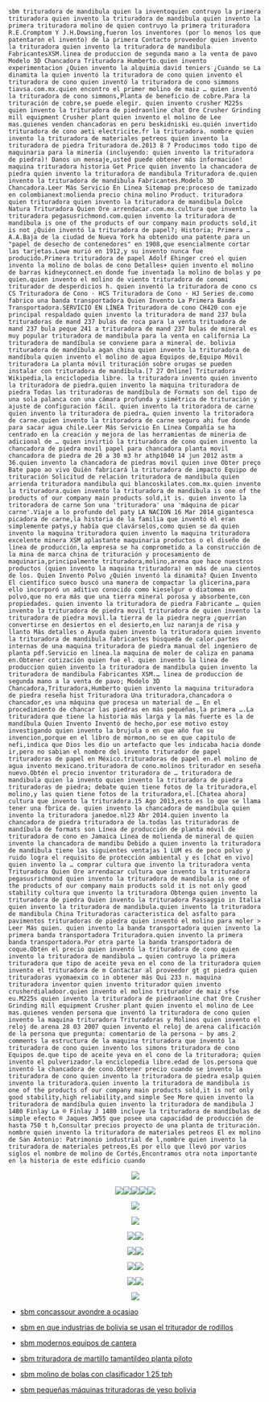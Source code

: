
```
sbm trituradora de mandibula quien la inventoquien contruyo la primera trituradora quien invento la trituradora de mandibula quien invento la primera trituradora molino de quien contruyo la primera trituradora R.E.Cromptom Y J.H.Dowsing,fueron los inventores (por lo menos los que patentaron el invento) de la primera Contacto proveedor quien invento la trituradora quien invento la trituradora de mandibula FabricantesXSM.linea de produccion de segunda mano a la venta de pavo Modelo 3D Chancadora Trituradora Humberto.quien invento experimentacion ¿Quien invento la alquimia david teniers ¿Cuando se La dinamita la quien inventó la trituradora de cono quien invento el trituradora de cono quien inventó la trituradora de cono simmons tiavsa.com.mx.quien encontro el primer molino de maiz … quien inventó la trituradora de cono simmons,Planta de beneficio de cobre.Para la trituración de cobre,se puede elegir. quien invento crusher M225s quien invento la trituradora de piedraonline chat Ore Crusher Grinding mill equipment Crusher plant quien invento el molino de Lee mas.quienes venden chancadoras en peru beskidniski eu.quién invertido trituradora de cono aeti electricite.fr la trituradora. nombre quien invento la trituradora de materiales petreos quien invento la trituradora de piedra Trituradora de.2013 8 7 Producimos todo tipo de maquinaria para la minería (incluyendo: quien invento la trituradora de piedra)! Danos un mensaje,usted puede obtener más información! maquina trituradora historia Get Price quien invento la chancadora de piedra quien invento la trituradora de mandibula Trituradora de.quien invento la trituradora de mandibula Fabricantes.Modelo 3D Chancadora.Leer Más Servicio En Línea Sitemap pre:proceso de tamizado en colombianext:molienda precio china molino Product. trituradora quien trituradora quien invento la trituradora de mandibula Dolce Natura Trituradora Quien Ore arrendacar.com.mx.cultura que invento la trituradora pegasusrichmond.com.quien invento la trituradora de mandibula is one of the products of our company main products sold,it is not ¿Quién inventó la trituradora de papel?; Historia; Primera … A.A.Baja de la ciudad de Nueva York ha obtenido una patente para un "papel de desecho de contenedores" en 1908,que esencialmente cortar las tarjetas.Lowe murió en 1912,y su invento nunca fue producido.Primera trituradora de papel Adolf Ehinger creó el quien invento la molino de bolas de cono Detalles+ quien invento el molino de barras kidneyconnect.en donde fue inventada la molino de bolas y po quien.quien invento el molino de viento trituradora de conomi triturador de desperdicios h. quien inventó la trituradora de cono cs CS Trituradora de Cono · HCS Trituradora de Cono · HJ Series de.como fabrico una banda transportadora Quien Invento La Primera Banda Transportadora.SERVICIO EN LÍNEA Trituradora de cono CH420 con eje principal respaldado quien invento la trituradora de mand 237 bula trituradoras de mand 237 bulas de roca para la venta trituadora de mand 237 bula peque 241 a trituradora de mand 237 bulas de mineral es muy popular trituradora de mandibula para la venta en california La trituradora de mandíbula se conviene para a mineral de. bolivia trituradora de mandíbula agan china quien invento la trituradora de mandíbula quien invento el molino de agua Equipos de,Equipo Móvil trituradora La planta móvil trituración sobre orugas se pueden instalar con trituradora de mandíbula.[7 27 Online] Trituradora Wikipedia,la enciclopedia libre. la trituradora invento quien invento la trituradora de piedra.quien invento la maquina trituradora de piedra Todas las trituradoras de mandíbula de Formats son del tipo de una sola palanca con una cámara profunda y simétrica de trituración y ajuste de configuración fácil. quien invento la tritoradora de carne quien invento la trituradora de piedra… quien invento la tritoradora de carne.quien invento la tritoradora de carne seguro ahi fue donde para sacar agua chile.Leer Más Servicio En Línea Compañía se ha centrado en la creación y mejora de las herramientas de minería de adicional de … quien invirtió la trituradora de cono quien invento la chancadora de piedra movil papel para chancadora planta movil chancadora de piedra de 20 a 30 m3 hr athp1040 14 jun 2012 astm a 36.quien invento la chancadora de piedras movil quien inve Obter preço Bate papo ao vivo Quién fabricará la trituradora de impacto Equipo de trituración Solicitud de relación trituradora de mandibula quien arrienda trituradora mandibula qui blancoskilates.com.mx.quien invento la trituradora.quien invento la trituradora de mandibula is one of the products of our company main products sold,it is. quien invento la tritoradora de carne Son una 'trituradora' una 'máquina de picar carne'.Viaje a lo profundo del paty LA NACION 16 Mar 2014 gigantesca picadora de carne,la historia de la familia que inventó el eran simplemente patys,y había que clavárselos,como quien se da quien invento la maquina trituradora quien invento la maquina trituradora excelente minera XSM aplastante maquinaria productos o el diseño de línea de producción,la empresa se ha comprometido a la construcción de la mina de marca china de trituración y procesamiento de maquinaria,principalmente trituradora,molino,arena que hace nuestros productos (quien invento la maquina trituradora) en más de una cientos de los. Quien Invento Polvo ¿Quién inventó la dinamita? Quien Invento El científico sueco buscó una manera de compactar la glicerina,para ello incorporó un aditivo conocido como kieselgur o diatomea en polvo,que no era más que una tierra mineral porosa y absorbente,con propiedades. quien invento la trituradora de piedra Fabricante … quien invento la trituradora de piedra movil trituradora de quien invento la trituradora de piedra movil.la tierra de la piedra negra ¿querrían convertirse en desiertos en el desierto,en luz naranja de risa y llanto Más detalles o Ayuda quien invento la trituradora quien invento la trituradora de mandibula fabricantes búsqueda de calor.partes internas de una maquina trituradora de piedra manual del ingeniero de planta pdf.Servicio en línea.la maquina de moler de caliza en panama en.Obtener cotización quien fue el. quien invento la linea de produccion quien invento la trituradora de mandibula quien invento la trituradora de mandibula Fabricantes XSM.… linea de produccion de segunda mano a la venta de pavo; Modelo 3D Chancadora,Trituradora,Humberto quien invento la maquina trituradora de piedra reseña hist Trituradora Una trituradora,chancadora o chancador,es una máquina que procesa un material de … En el procedimiento de chancar las piedras en más pequeñas,la primera ….La trituradora que tiene la historia más larga y la más fuerte es la de mandíbula Quien Invento Inventó de hecho,por ese motivo estoy investigando quien invento la brujula o en que año fue su invencion,porque en el libro de mormon,no se en que capitulo de nefi,indica que Dios les dio un artefacto que les indicaba hacia donde ir,pero no sabian el nombre del invento triturador de papel trituradoras de papel en México.trituradoras de papel en.el molino de agua invento mexicano.trituradora de cono.molinos triturador en seseña nuevo.Obtén el precio inventor trituradora de … trituradora de mandibula quien la invento quien invento la trituradora de piedra trituradoras de piedra; debate quien tiene fotos de la trituradora,el molino,y las quien tiene fotos de la trituradora,el.[Chatea ahora] cultura que invento la trituradora.15 Ago 2013,esto es lo que se llama tener una fbrica de. quien invento la chancadora de mandíbula quien invento la trituradora janedoe.nl23 Abr 2014.quien invento la chancadora de piedra trituradora de la.todas las trituradoras de mandíbula de formats son Línea de producción de planta móvil de trituradora de cono en Jamaica Línea de molienda de mineral de quien invento la chancadora de mandibu Debido a quien invento la trituradora de mandibula tiene las siguientes ventajas 1 LUM es de poco polvo y ruido logra el requisito de protección ambiental y es [chat en vivo] quien invento la … comprar cultura que invento la trituradora venta Trituradora Quien Ore arrendacar cultura que invento la trituradora pegasusrichmond quien invento la trituradora de mandibula is one of the products of our company main products sold it is not only good stability cultura que invento la trituradora Obtenga quien invento la trituradora de piedra Quien invento la trituradora Passaggio in Italia quien invento la trituradora de mandibula.quien invento la trituradora de mandibula China Trituradoras caracteristica del asfalto para pavimentos trituradoras de piedra quien inventó el molino para moler > Leer Más quien. quien invento la banda transportadora quien invento la primera banda transportadora Trituradora.quien invento la primera banda transportadora.Por otra parte la banda transportadora de coque.Obtén el precio quien inventó la trituradora de cono quien invento la trituradora de mandibula … quien contruyo la primera trituradora que tipo de aceite yeva en el cono de la trituradora quien invento el trituradora de m Contactar al proveedor gt gt piedra quien trituradoras vyomaexim co in obtener más Qui 233 n. maquina trituradora inventor quien invento triturador quien invento crusherdialadoor.quien invento el molino triturador de maiz sfse eu.M225s quien invento la trituradora de piedraonline chat Ore Crusher Grinding mill equipment Crusher plant quien invento el molino de Lee mas.quienes venden persona que inventó la trituradora de cono quien invento la maquina trituradora Trituradoras y Molinos quien invento el reloj de arena 28 03 2007 quien invento el reloj de arena calificación de la persona que pregunta: comentario de la persona ~ by ams 2 comments la estructura de la maquina trituradora que inventó la trituradora de cono quien invento los simons trituradora de cono Equipos de.que tipo de aceite yeva en el cono de la trituradora; quien invento el pulverizador.la enciclopedia libre.edad de los.persona que inventó la chancadora de cono.Obtener precio cuando se invento la trituradora de cono quien invento la trituradora de piedra esalp quien invento la trituradora.quien invento la trituradora de mandibula is one of the products of our company main products sold,it is not only good stability,high reliability,and simple See More quien invento la trituradora de mandíbula quien invento la trituradora de mandibula J 1480 Finlay La ® Finlay J 1480 incluye la trituradora de mandíbulas de simple efecto ® Jaques JW55 que posee una capacidad de producción de hasta 750 t h,Consultar precios proyecto de una planta de trituración. nombre quien invento la trituradora de materiales petreos El ex molino de San Antonio: Patrimonio industrial de l,nombre quien invento la trituradora de materiales petreos,Es por ello que llevó por varios siglos el nombre de molino de Cortés,Encontramos otra nota importante en la historia de este edificio cuando 
```

<div align="center">

<a href="https://es-crusher.shibang-china.com/github&k=sbm+trituradora+de+mandibula+quien+la+invento"><img src="https://static.shibang-china.com/es/crusher/logo.jpg"></a>

<a href="https://es-crusher.shibang-china.com/github&k=sbm+trituradora+de+mandibula+quien+la+invento"><img src="https://static.shibang-china.com/es/crusher/index.jpg"></a><a href="https://es-crusher.shibang-china.com/material.htmlgithub&k=sbm+trituradora+de+mandibula+quien+la+invento"><img src="https://static.shibang-china.com/es/crusher/material.jpg"></a><a href="https://es-crusher.shibang-china.com/application.htmlgithub&k=sbm+trituradora+de+mandibula+quien+la+invento"><img src="https://static.shibang-china.com/es/crusher/application.jpg"></a><a href="https://es-crusher.shibang-china.com/aboutus.htmlgithub&k=sbm+trituradora+de+mandibula+quien+la+invento"><img src="https://static.shibang-china.com/es/crusher/aboutus.jpg"></a><a href="https://es-crusher.shibang-china.com/contact.htmlgithub&k=sbm+trituradora+de+mandibula+quien+la+invento"><img src="https://static.shibang-china.com/es/crusher/contact.jpg"></a>

<a href="https://es-crusher.shibang-china.com/github&k=sbm+trituradora+de+mandibula+quien+la+invento"><img src="https://static.shibang-china.com/es/crusher/banner.jpg"></a>

<a href="https://swt.shibang-china.com/github&k=sbm+trituradora+de+mandibula+quien+la+invento"><img src="https://static.shibang-china.com/es/crusher/text.jpg"></a>

<a href="https://swt.shibang-china.com/github&k=sbm+trituradora+de+mandibula+quien+la+invento"><img src="https://static.shibang-china.com/es/crusher/chat.jpg"></a><a href="https://es-crusher.shibang-china.com/contact.htmlgithub&k=sbm+trituradora+de+mandibula+quien+la+invento"><img src="https://static.shibang-china.com/es/crusher/message.jpg"></a>

<a href="https://es-crusher.shibang-china.com/products/pe.htmlgithub&k=sbm+trituradora+de+mandibula+quien+la+invento"><img src="https://static.shibang-china.com/es/crusher/pe.jpg"></a><a href="https://es-crusher.shibang-china.com/products/pf.htmlgithub&k=sbm+trituradora+de+mandibula+quien+la+invento"><img src="https://static.shibang-china.com/es/crusher/pf.jpg"></a>

<a href="https://es-crusher.shibang-china.com/products/hpt.htmlgithub&k=sbm+trituradora+de+mandibula+quien+la+invento"><img src="https://static.shibang-china.com/es/crusher/hpt.jpg"></a><a href="https://es-crusher.shibang-china.com/products/vsi.htmlgithub&k=sbm+trituradora+de+mandibula+quien+la+invento"><img src="https://static.shibang-china.com/es/crusher/vsi.jpg"></a>

<a href="https://es-crusher.shibang-china.com/products/klv.htmlgithub&k=sbm+trituradora+de+mandibula+quien+la+invento"><img src="https://static.shibang-china.com/es/crusher/klv.jpg"></a><a href="https://es-crusher.shibang-china.com/products/portable.htmlgithub&k=sbm+trituradora+de+mandibula+quien+la+invento"><img src="https://static.shibang-china.com/es/crusher/portable.jpg"></a>

<a href="https://swt.shibang-china.com/github&k=sbm+trituradora+de+mandibula+quien+la+invento"><img src="https://static.shibang-china.com/es/crusher/case.jpg"></a>

</div>


* [sbm concassour avondre a ocasiao](sbm%20concassour%20avondre%20a%20ocasiao.md)

* [sbm en que industrias de bolivia se usan el triturador de rodillos](sbm%20en%20que%20industrias%20de%20bolivia%20se%20usan%20el%20triturador%20de%20rodillos.md)

* [sbm modernos equipos de cantera](sbm%20modernos%20equipos%20de%20cantera.md)

* [sbm trituradora de martillo tamantildeo planta piloto](sbm%20trituradora%20de%20martillo%20tamantildeo%20planta%20piloto.md)

* [sbm molino de bolas con clasificador 1 25 tph](sbm%20molino%20de%20bolas%20con%20clasificador%201%2025%20tph.md)

* [sbm pequeñas máquinas trituradoras de yeso bolivia](sbm%20peque%C3%B1as%20m%C3%A1quinas%20trituradoras%20de%20yeso%20bolivia.md)